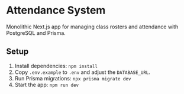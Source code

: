 # Attendance System

Monolithic Next.js app for managing class rosters and attendance with PostgreSQL and Prisma.

## Setup

1. Install dependencies: `npm install`
2. Copy `.env.example` to `.env` and adjust the `DATABASE_URL`.
3. Run Prisma migrations: `npx prisma migrate dev`
4. Start the app: `npm run dev`
